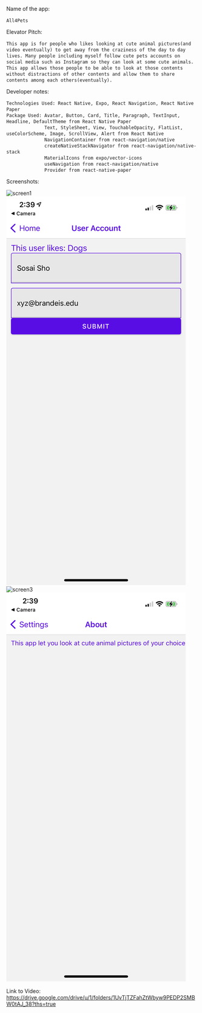 Name of the app: 

    All4Pets

Elevator Pitch:

    This app is for people who likes looking at cute animal pictures(and video eventually) to get away from the craziness of the day to day lives. Many people including myself follow cute pets accounts on social media such as Instagram so they can look at some cute animals. This app allows those people to be able to look at those contents without distractions of other contents and allow them to share contents among each others(eventually).

Developer notes:

    Technologies Used: React Native, Expo, React Navigation, React Native Paper
    Package Used: Avatar, Button, Card, Title, Paragraph, TextInput, Headline, DefaultTheme from React Native Paper
                  Text, StyleSheet, View, TouchableOpacity, FlatList, useColorScheme, Image, ScrollView, Alert from React Native
                  NavigationContainer from react-navigation/native
                  createNativeStackNavigator from react-navigation/native-stack
                  MaterialIcons from expo/vector-icons
                  useNavigation from react-navigation/native
                  Provider from react-native-paper

Screenshots:

![screen1](/assets/screen1.PNG)
![screen2](/assets/screen2.PNG)
![screen3](/assets/screen3.PNG)
![screen4](/assets/screen4.PNG)

Link to Video:
https://drive.google.com/drive/u/1/folders/1UvTjTZFahZtWbyw9PEDP2SMBW0tAJ_38?ths=true
